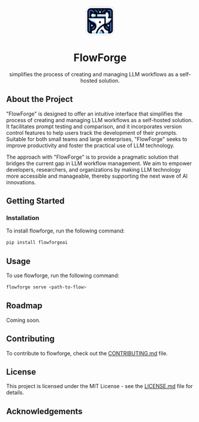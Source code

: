 <br />
<div align="center">
  <a href="https://github.com/tsterbak/flowforge">
    <img src="images/flowforge-logo.png" alt="FlowForge-Logo" width="80" height="80">
  </a>

  <h1 align="center">FlowForge</h1>

  <p align="center">
    simplifies the process of creating and managing LLM workflows as a self-hosted solution.
  </p>
</div>

## About the Project

"FlowForge" is designed to offer an intuitive interface that simplifies the process of creating and managing LLM workflows as a self-hosted solution. It facilitates prompt testing and comparison, and it incorporates version control features to help users track the development of their prompts. Suitable for both small teams and large enterprises, "FlowForge" seeks to improve productivity and foster the practical use of LLM technology.

The approach with "FlowForge" is to provide a pragmatic solution that bridges the current gap in LLM workflow management. We aim to empower developers, researchers, and organizations by making LLM technology more accessible and manageable, thereby supporting the next wave of AI innovations.


## Getting Started

### Installation

To install flowforge, run the following command:

```bash
pip install flowforgeai
```

## Usage

To use flowforge, run the following command:

```bash
flowforge serve <path-to-flow>
```

## Roadmap

Coming soon.

## Contributing

To contribute to flowforge, check out the [CONTRIBUTING.md](CONTRIBUTING.md) file.

## License

This project is licensed under the MIT License - see the [LICENSE.md](LICENSE.md) file for details.

## Acknowledgements